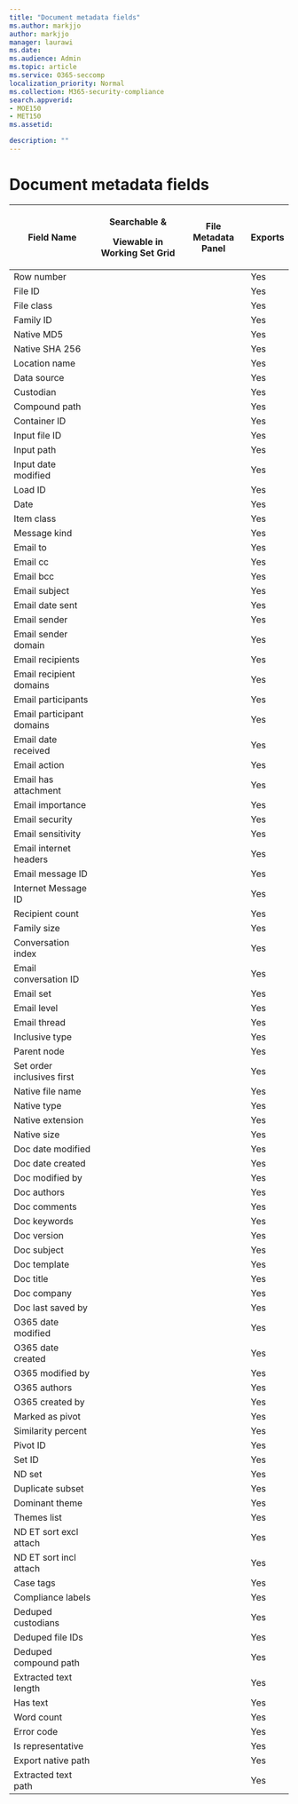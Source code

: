 ```yaml
---
title: "Document metadata fields"
ms.author: markjjo
author: markjjo
manager: laurawi
ms.date: 
ms.audience: Admin
ms.topic: article
ms.service: O365-seccomp
localization_priority: Normal
ms.collection: M365-security-compliance 
search.appverid: 
- MOE150
- MET150
ms.assetid: 

description: ""
---
```


# Document metadata fields

<table>
<thead>
<tr class="header">
<th>Field Name</th>
<th><p>Searchable &amp;</p>
<p>Viewable in Working Set Grid</p></th>
<th>File Metadata Panel</th>
<th>Exports</th>
</tr>
</thead>
<tbody>
<tr class="odd">
<td>Row number</td>
<td></td>
<td></td>
<td>Yes</td>
</tr>
<tr class="even">
<td>File ID</td>
<td></td>
<td></td>
<td>Yes</td>
</tr>
<tr class="odd">
<td>File class</td>
<td></td>
<td></td>
<td>Yes</td>
</tr>
<tr class="even">
<td>Family ID</td>
<td></td>
<td></td>
<td>Yes</td>
</tr>
<tr class="odd">
<td>Native MD5</td>
<td></td>
<td></td>
<td>Yes</td>
</tr>
<tr class="even">
<td>Native SHA 256</td>
<td></td>
<td></td>
<td>Yes</td>
</tr>
<tr class="odd">
<td>Location name</td>
<td></td>
<td></td>
<td>Yes</td>
</tr>
<tr class="even">
<td>Data source</td>
<td></td>
<td></td>
<td>Yes</td>
</tr>
<tr class="odd">
<td>Custodian</td>
<td></td>
<td></td>
<td>Yes</td>
</tr>
<tr class="even">
<td>Compound path</td>
<td></td>
<td></td>
<td>Yes</td>
</tr>
<tr class="odd">
<td>Container ID</td>
<td></td>
<td></td>
<td>Yes</td>
</tr>
<tr class="even">
<td>Input file ID</td>
<td></td>
<td></td>
<td>Yes</td>
</tr>
<tr class="odd">
<td>Input path</td>
<td></td>
<td></td>
<td>Yes</td>
</tr>
<tr class="even">
<td>Input date modified</td>
<td></td>
<td></td>
<td>Yes</td>
</tr>
<tr class="odd">
<td>Load ID</td>
<td></td>
<td></td>
<td>Yes</td>
</tr>
<tr class="even">
<td>Date</td>
<td></td>
<td></td>
<td>Yes</td>
</tr>
<tr class="odd">
<td>Item class</td>
<td></td>
<td></td>
<td>Yes</td>
</tr>
<tr class="even">
<td>Message kind</td>
<td></td>
<td></td>
<td>Yes</td>
</tr>
<tr class="odd">
<td>Email to</td>
<td></td>
<td></td>
<td>Yes</td>
</tr>
<tr class="even">
<td>Email cc</td>
<td></td>
<td></td>
<td>Yes</td>
</tr>
<tr class="odd">
<td>Email bcc</td>
<td></td>
<td></td>
<td>Yes</td>
</tr>
<tr class="even">
<td>Email subject</td>
<td></td>
<td></td>
<td>Yes</td>
</tr>
<tr class="odd">
<td>Email date sent</td>
<td></td>
<td></td>
<td>Yes</td>
</tr>
<tr class="even">
<td>Email sender</td>
<td></td>
<td></td>
<td>Yes</td>
</tr>
<tr class="odd">
<td>Email sender domain</td>
<td></td>
<td></td>
<td>Yes</td>
</tr>
<tr class="even">
<td>Email recipients</td>
<td></td>
<td></td>
<td>Yes</td>
</tr>
<tr class="odd">
<td>Email recipient domains</td>
<td></td>
<td></td>
<td>Yes</td>
</tr>
<tr class="even">
<td>Email participants</td>
<td></td>
<td></td>
<td>Yes</td>
</tr>
<tr class="odd">
<td>Email participant domains</td>
<td></td>
<td></td>
<td>Yes</td>
</tr>
<tr class="even">
<td>Email date received</td>
<td></td>
<td></td>
<td>Yes</td>
</tr>
<tr class="odd">
<td>Email action</td>
<td></td>
<td></td>
<td>Yes</td>
</tr>
<tr class="even">
<td>Email has attachment</td>
<td></td>
<td></td>
<td>Yes</td>
</tr>
<tr class="odd">
<td>Email importance</td>
<td></td>
<td></td>
<td>Yes</td>
</tr>
<tr class="even">
<td>Email security</td>
<td></td>
<td></td>
<td>Yes</td>
</tr>
<tr class="odd">
<td>Email sensitivity</td>
<td></td>
<td></td>
<td>Yes</td>
</tr>
<tr class="even">
<td>Email internet headers</td>
<td></td>
<td></td>
<td>Yes</td>
</tr>
<tr class="odd">
<td>Email message ID</td>
<td></td>
<td></td>
<td>Yes</td>
</tr>
<tr class="even">
<td>Internet Message ID</td>
<td></td>
<td></td>
<td>Yes</td>
</tr>
<tr class="odd">
<td>Recipient count</td>
<td></td>
<td></td>
<td>Yes</td>
</tr>
<tr class="even">
<td>Family size</td>
<td></td>
<td></td>
<td>Yes</td>
</tr>
<tr class="odd">
<td>Conversation index</td>
<td></td>
<td></td>
<td>Yes</td>
</tr>
<tr class="even">
<td>Email conversation ID</td>
<td></td>
<td></td>
<td>Yes</td>
</tr>
<tr class="odd">
<td>Email set</td>
<td></td>
<td></td>
<td>Yes</td>
</tr>
<tr class="even">
<td>Email level</td>
<td></td>
<td></td>
<td>Yes</td>
</tr>
<tr class="odd">
<td>Email thread</td>
<td></td>
<td></td>
<td>Yes</td>
</tr>
<tr class="even">
<td>Inclusive type</td>
<td></td>
<td></td>
<td>Yes</td>
</tr>
<tr class="odd">
<td>Parent node</td>
<td></td>
<td></td>
<td>Yes</td>
</tr>
<tr class="even">
<td>Set order inclusives first</td>
<td></td>
<td></td>
<td>Yes</td>
</tr>
<tr class="odd">
<td>Native file name</td>
<td></td>
<td></td>
<td>Yes</td>
</tr>
<tr class="even">
<td>Native type</td>
<td></td>
<td></td>
<td>Yes</td>
</tr>
<tr class="odd">
<td>Native extension</td>
<td></td>
<td></td>
<td>Yes</td>
</tr>
<tr class="even">
<td>Native size</td>
<td></td>
<td></td>
<td>Yes</td>
</tr>
<tr class="odd">
<td>Doc date modified</td>
<td></td>
<td></td>
<td>Yes</td>
</tr>
<tr class="even">
<td>Doc date created</td>
<td></td>
<td></td>
<td>Yes</td>
</tr>
<tr class="odd">
<td>Doc modified by</td>
<td></td>
<td></td>
<td>Yes</td>
</tr>
<tr class="even">
<td>Doc authors</td>
<td></td>
<td></td>
<td>Yes</td>
</tr>
<tr class="odd">
<td>Doc comments</td>
<td></td>
<td></td>
<td>Yes</td>
</tr>
<tr class="even">
<td>Doc keywords</td>
<td></td>
<td></td>
<td>Yes</td>
</tr>
<tr class="odd">
<td>Doc version</td>
<td></td>
<td></td>
<td>Yes</td>
</tr>
<tr class="even">
<td>Doc subject</td>
<td></td>
<td></td>
<td>Yes</td>
</tr>
<tr class="odd">
<td>Doc template</td>
<td></td>
<td></td>
<td>Yes</td>
</tr>
<tr class="even">
<td>Doc title</td>
<td></td>
<td></td>
<td>Yes</td>
</tr>
<tr class="odd">
<td>Doc company</td>
<td></td>
<td></td>
<td>Yes</td>
</tr>
<tr class="even">
<td>Doc last saved by</td>
<td></td>
<td></td>
<td>Yes</td>
</tr>
<tr class="odd">
<td>O365 date modified</td>
<td></td>
<td></td>
<td>Yes</td>
</tr>
<tr class="even">
<td>O365 date created</td>
<td></td>
<td></td>
<td>Yes</td>
</tr>
<tr class="odd">
<td>O365 modified by</td>
<td></td>
<td></td>
<td>Yes</td>
</tr>
<tr class="even">
<td>O365 authors</td>
<td></td>
<td></td>
<td>Yes</td>
</tr>
<tr class="odd">
<td>O365 created by</td>
<td></td>
<td></td>
<td>Yes</td>
</tr>
<tr class="even">
<td>Marked as pivot</td>
<td></td>
<td></td>
<td>Yes</td>
</tr>
<tr class="odd">
<td>Similarity percent</td>
<td></td>
<td></td>
<td>Yes</td>
</tr>
<tr class="even">
<td>Pivot ID</td>
<td></td>
<td></td>
<td>Yes</td>
</tr>
<tr class="odd">
<td>Set ID</td>
<td></td>
<td></td>
<td>Yes</td>
</tr>
<tr class="even">
<td>ND set</td>
<td></td>
<td></td>
<td>Yes</td>
</tr>
<tr class="odd">
<td>Duplicate subset</td>
<td></td>
<td></td>
<td>Yes</td>
</tr>
<tr class="even">
<td>Dominant theme</td>
<td></td>
<td></td>
<td>Yes</td>
</tr>
<tr class="odd">
<td>Themes list</td>
<td></td>
<td></td>
<td>Yes</td>
</tr>
<tr class="even">
<td>ND ET sort excl attach</td>
<td></td>
<td></td>
<td>Yes</td>
</tr>
<tr class="odd">
<td>ND ET sort incl attach</td>
<td></td>
<td></td>
<td>Yes</td>
</tr>
<tr class="even">
<td>Case tags</td>
<td></td>
<td></td>
<td>Yes</td>
</tr>
<tr class="odd">
<td>Compliance labels</td>
<td></td>
<td></td>
<td>Yes</td>
</tr>
<tr class="even">
<td>Deduped custodians</td>
<td></td>
<td></td>
<td>Yes</td>
</tr>
<tr class="odd">
<td>Deduped file IDs</td>
<td></td>
<td></td>
<td>Yes</td>
</tr>
<tr class="even">
<td>Deduped compound path</td>
<td></td>
<td></td>
<td>Yes</td>
</tr>
<tr class="odd">
<td>Extracted text length</td>
<td></td>
<td></td>
<td>Yes</td>
</tr>
<tr class="even">
<td>Has text</td>
<td></td>
<td></td>
<td>Yes</td>
</tr>
<tr class="odd">
<td>Word count</td>
<td></td>
<td></td>
<td>Yes</td>
</tr>
<tr class="even">
<td>Error code</td>
<td></td>
<td></td>
<td>Yes</td>
</tr>
<tr class="odd">
<td>Is representative</td>
<td></td>
<td></td>
<td>Yes</td>
</tr>
<tr class="even">
<td>Export native path</td>
<td></td>
<td></td>
<td>Yes</td>
</tr>
<tr class="odd">
<td>Extracted text path</td>
<td></td>
<td></td>
<td>Yes</td>
</tr>
</tbody>
</table>

